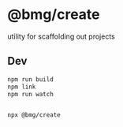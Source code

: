 # @bmg/create

utility for scaffolding out projects

## Dev

```bash
npm run build
npm link
npm run watch


npx @bmg/create
```

